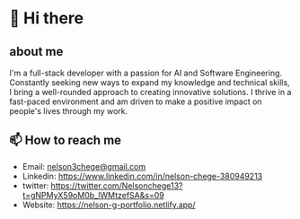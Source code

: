 # 👋 Hi there

## about me

I'm a full-stack developer with a passion for AI and Software Engineering. Constantly seeking new ways to expand my knowledge and technical skills, I bring a well-rounded approach to creating innovative solutions. I thrive in a fast-paced environment and am driven to make a positive impact on people's lives through my work.

## 📫 How to reach me

- Email:  nelson3chege@gmail.com
- Linkedin: https://www.linkedin.com/in/nelson-chege-380949213
- twitter: https://twitter.com/Nelsonchege13?t=gNPMyX59oM0b_lWMtzefSA&s=09
- Website:  https://nelson-g-portfolio.netlify.app/

<!---
nelsonchege/nelsonchege is a ✨ special ✨ repository because its `README.md` (this file) appears on your GitHub profile.
You can click the Preview link to take a look at your changes.
--->
